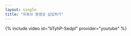 ```yaml
---
layout: single
title: "유튜브 동영상 삽입하기"
---
```

{% include video id="bTyhP-SedpI" provider="youtube" %}
